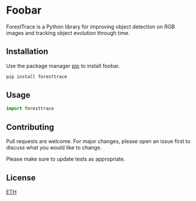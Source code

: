 # Foobar

ForestTrace is a Python library for improving object detection on RGB images and tracking object evolution through time.

## Installation

Use the package manager [pip](https://pip.pypa.io/en/stable/) to install foobar.

```bash
pip install foresttrace
```

## Usage

```python
import foresttrace
```

## Contributing
Pull requests are welcome. For major changes, please open an issue first to discuss what you would like to change.

Please make sure to update tests as appropriate.

## License
[ETH](https://choosealicense.com/licenses/eth/)